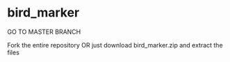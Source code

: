 # bird_marker

GO TO MASTER BRANCH

Fork the entire repository OR just download bird_marker.zip and extract the files
